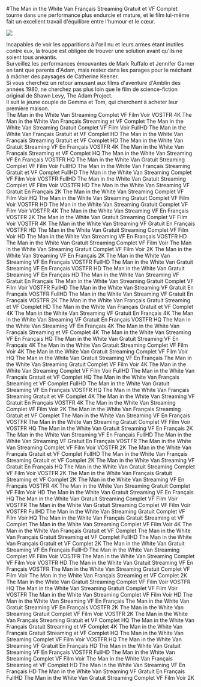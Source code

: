 #The Man in the White Van Français Streaming Gratuit et VF Complet  
 tourne dans une performance plus endurcie et mature, et le film lui-même fait un excellent travail d'équilibre entre l'humour et le cœur.  
  
[![](https://i.imgur.com/qSNzIqt.png)](https://movie.rssnews.media/sEoiVqAcf.php)  
  
Incapables de voir les apparitions à l'œil nu et leurs armes étant inutiles contre eux, la troupe est obligée de trouver une solution avant qu'ils ne soient tous anéantis.  
Surveillez les performances émouvantes de Mark Ruffalo et Jennifer Garner en tant que parents d'Adam, mais restez dans les parages pour le méchant à mâcher des paysages de Catherine Keener.  
Si vous cherchez un retour amusant aux films d'aventure d'Amblin des années 1980, ne cherchez pas plus loin que le film de science-fiction original  de Shawn Levy, The Adam Project.  
Il suit le jeune couple de Gemma et Tom, qui cherchent à acheter leur première maison.  
The Man in the White Van Streaming Complet VF Film Voir VOSTFR 4K
The Man in the White Van Français Streaming et VF Complet
The Man in the White Van Streaming Gratuit Complet VF Film Voir FullHD
The Man in the White Van Français Gratuit et VF Complet HD
The Man in the White Van Français Streaming Gratuit et VF Complet HD
The Man in the White Van Gratuit Streaming VF En Français VOSTFR 4K
The Man in the White Van Français Streaming et VF Complet HQ
The Man in the White Van Streaming VF En Français VOSTFR HQ
The Man in the White Van Gratuit Streaming Complet VF Film Voir FullHD
The Man in the White Van Français Streaming Gratuit et VF Complet FullHD
The Man in the White Van Streaming Complet VF Film Voir VOSTFR FullHD
The Man in the White Van Gratuit Streaming Complet VF Film Voir VOSTFR HD
The Man in the White Van Streaming VF Gratuit En Français 2K
The Man in the White Van Streaming Complet VF Film Voir HQ
The Man in the White Van Streaming Gratuit Complet VF Film Voir VOSTFR HD
The Man in the White Van Streaming Gratuit Complet VF Film Voir VOSTFR 4K
The Man in the White Van Streaming VF En Français VOSTFR 2K
The Man in the White Van Gratuit Streaming Complet VF Film Voir VOSTFR 4K
The Man in the White Van Streaming VF Gratuit En Français VOSTFR HD
The Man in the White Van Gratuit Streaming Complet VF Film Voir HD
The Man in the White Van Streaming VF En Français VOSTFR HD
The Man in the White Van Gratuit Streaming Complet VF Film Voir
The Man in the White Van Streaming Gratuit Complet VF Film Voir 2K
The Man in the White Van Streaming VF En Français 2K
The Man in the White Van Streaming VF En Français VOSTFR FullHD
The Man in the White Van Gratuit Streaming VF En Français VOSTFR HD
The Man in the White Van Gratuit Streaming VF En Français HD
The Man in the White Van Streaming VF Gratuit En Français
The Man in the White Van Streaming Gratuit Complet VF Film Voir VOSTFR FullHD
The Man in the White Van Streaming VF Gratuit En Français VOSTFR FullHD
The Man in the White Van Streaming VF Gratuit En Français VOSTFR 2K
The Man in the White Van Français Gratuit Streaming et VF Complet HD
The Man in the White Van Français Gratuit et VF Complet 4K
The Man in the White Van Streaming VF Gratuit En Français 4K
The Man in the White Van Streaming VF Gratuit En Français VOSTFR HQ
The Man in the White Van Streaming VF En Français 4K
The Man in the White Van Français Streaming et VF Complet 4K
The Man in the White Van Streaming VF En Français HQ
The Man in the White Van Gratuit Streaming VF En Français 4K
The Man in the White Van Gratuit Streaming Complet VF Film Voir 4K
The Man in the White Van Gratuit Streaming Complet VF Film Voir HQ
The Man in the White Van Gratuit Streaming VF En Français
The Man in the White Van Streaming Gratuit Complet VF Film Voir 4K
The Man in the White Van Streaming Complet VF Film Voir FullHD
The Man in the White Van Français Gratuit et VF Complet HQ
The Man in the White Van Français Streaming et VF Complet FullHD
The Man in the White Van Gratuit Streaming VF En Français VOSTFR HQ
The Man in the White Van Français Streaming Gratuit et VF Complet 4K
The Man in the White Van Streaming VF Gratuit En Français VOSTFR 4K
The Man in the White Van Streaming Complet VF Film Voir 2K
The Man in the White Van Français Streaming Gratuit et VF Complet
The Man in the White Van Streaming VF En Français VOSTFR
The Man in the White Van Streaming Gratuit Complet VF Film Voir VOSTFR HQ
The Man in the White Van Gratuit Streaming VF En Français 2K
The Man in the White Van Streaming VF En Français FullHD
The Man in the White Van Streaming VF Gratuit En Français VOSTFR
The Man in the White Van Streaming Complet VF Film Voir VOSTFR 2K
The Man in the White Van Français Gratuit et VF Complet FullHD
The Man in the White Van Français Streaming Gratuit et VF Complet 2K
The Man in the White Van Streaming VF Gratuit En Français HQ
The Man in the White Van Gratuit Streaming Complet VF Film Voir VOSTFR 2K
The Man in the White Van Français Gratuit Streaming et VF Complet 2K
The Man in the White Van Streaming VF En Français VOSTFR 4K
The Man in the White Van Streaming Gratuit Complet VF Film Voir HD
The Man in the White Van Gratuit Streaming VF En Français HQ
The Man in the White Van Gratuit Streaming Complet VF Film Voir VOSTFR
The Man in the White Van Gratuit Streaming Complet VF Film Voir VOSTFR FullHD
The Man in the White Van Streaming Gratuit Complet VF Film Voir HQ
The Man in the White Van Français Gratuit Streaming et VF Complet
The Man in the White Van Streaming Complet VF Film Voir 4K
The Man in the White Van Français Gratuit et VF Complet
The Man in the White Van Français Gratuit Streaming et VF Complet FullHD
The Man in the White Van Français Gratuit et VF Complet 2K
The Man in the White Van Gratuit Streaming VF En Français FullHD
The Man in the White Van Streaming Complet VF Film Voir VOSTFR
The Man in the White Van Streaming Complet VF Film Voir VOSTFR HD
The Man in the White Van Gratuit Streaming VF En Français VOSTFR
The Man in the White Van Streaming Gratuit Complet VF Film Voir
The Man in the White Van Français Streaming et VF Complet 2K
The Man in the White Van Gratuit Streaming Complet VF Film Voir VOSTFR HQ
The Man in the White Van Streaming Gratuit Complet VF Film Voir VOSTFR
The Man in the White Van Streaming Complet VF Film Voir HD
The Man in the White Van Streaming VF En Français
The Man in the White Van Gratuit Streaming VF En Français VOSTFR 2K
The Man in the White Van Streaming Gratuit Complet VF Film Voir VOSTFR 2K
The Man in the White Van Français Streaming Gratuit et VF Complet HQ
The Man in the White Van Français Gratuit Streaming et VF Complet 4K
The Man in the White Van Français Gratuit Streaming et VF Complet HQ
The Man in the White Van Streaming Complet VF Film Voir VOSTFR HQ
The Man in the White Van Streaming VF Gratuit En Français HD
The Man in the White Van Gratuit Streaming VF En Français VOSTFR FullHD
The Man in the White Van Streaming Complet VF Film Voir
The Man in the White Van Français Streaming et VF Complet HD
The Man in the White Van Streaming VF En Français HD
The Man in the White Van Streaming VF Gratuit En Français FullHD
The Man in the White Van Gratuit Streaming Complet VF Film Voir 2K